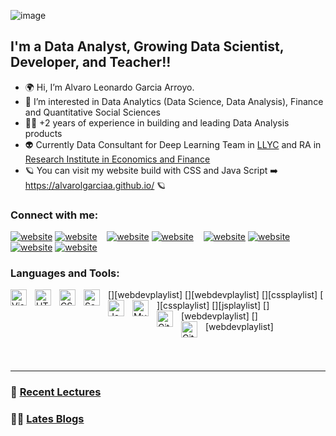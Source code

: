 
![image](https://user-images.githubusercontent.com/83801351/162625407-1522c9fb-6a67-481f-9ad0-509cd9c8c724.png)
## I'm a Data Analyst, Growing Data Scientist, Developer, and Teacher!!

- 🌍 Hi, I’m Alvaro Leonardo Garcia Arroyo.
- 🚀 I’m interested in Data Analytics (Data Science, Data Analysis), Finance and Quantitative Social Sciences
- 👨‍🚀 +2 years of experience in building and leading Data Analysis products
- 👽 Currently Data Consultant for Deep Learning Team in [LLYC](https://www.llorenteycuenca.com/) and RA in [Research Institute in Economics and Finance](https://ri-ef.com/research-assistant/)
- 🪐 You can visit my website build with CSS and Java Script ➡️ https://alvarolgarciaa.github.io/ 🪐


### Connect with me:

[![website]([./img/globe-light.svg](https://raw.githubusercontent.com/codeSTACKr/codeSTACKr/c83fc14c8d0c15c6a1c82503b25d206e1cc33f9a/img/globe-dark.svg))](https://alvarolgarciaa.github.io/)
[![website](./img/globe-dark.svg)](https://alvarolgarciaa.github.io/)
&nbsp;&nbsp;
[![website](./img/youtube-light.svg)](https://www.youtube.com/channel/UCu8KzvYKMLjLOI_hbO-aNpg#gh-light-mode-only)
[![website](./img/youtube-dark.svg)](https://www.youtube.com/channel/UCu8KzvYKMLjLOI_hbO-aNpg#gh-dark-mode-only)
&nbsp;&nbsp;
[![website](./img/linkedin-light.svg)](https://linkedin.com/in/%c3%a1lvarogarc%c3%ada#gh-light-mode-only)
[![website](./img/linkedin-dark.svg)](https://linkedin.com/in/%c3%a1lvarogarc%c3%ada#gh-dark-mode-only)
&nbsp;&nbsp;
[![website](./img/instagram-light.svg)](https://www.instagram.com/alvar_____ogarcia#gh-light-mode-only)
[![website](./img/instagram-dark.svg)](https://www.instagram.com/alvar_____ogarcia#gh-dark-mode-only)

### Languages and Tools:

[<img align="left" alt="Visual Studio Code" width="26px" src="https://cdn.jsdelivr.net/gh/devicons/devicon/icons/vscode/vscode-original.svg" style="padding-right:10px;" />][webdevplaylist]
[<img align="left" alt="HTML5" width="26px" src="https://cdn.jsdelivr.net/gh/devicons/devicon/icons/html5/html5-original.svg" style="padding-right:10px;" />][webdevplaylist]
[<img align="left" alt="CSS3" width="26px" src="https://cdn.jsdelivr.net/gh/devicons/devicon/icons/css3/css3-original.svg" style="padding-right:10px;" />][cssplaylist]
[<img align="left" alt="Sass" width="26px" src="https://cdn.jsdelivr.net/gh/devicons/devicon/icons/sass/sass-original.svg" style="padding-right:10px;" />][cssplaylist]
[<img align="left" alt="JavaScript" width="26px" src="https://cdn.jsdelivr.net/gh/devicons/devicon/icons/javascript/javascript-original.svg" style="padding-right:10px;" />][jsplaylist]
[<img align="left" alt="MySQL" width="26px" src="https://cdn.jsdelivr.net/gh/devicons/devicon/icons/mysql/mysql-original.svg" style="padding-right:10px;" />][webdevplaylist]
[<img align="left" alt="Git" width="26px" src="https://cdn.jsdelivr.net/gh/devicons/devicon/icons/git/git-original.svg" style="padding-right:10px;" />][webdevplaylist]
[<img align="left" alt="GitHub" width="26px" src="https://user-images.githubusercontent.com/3369400/139447912-e0f43f33-6d9f-45f8-be46-2df5bbc91289.png" style="padding-right:10px;" />](https://www.youtube.com/playlist?list=PLkwxH9e_vrAJ0WbEsFA9W3I1W-g_BTsbt#gh-dark-mode-only)

<br />
<br />

---

### 🚀 [Recent Lectures](https://alvarolgarciaa.github.io/lectures)

### 🧑‍🚀 [Lates Blogs](https://alvarolgarciaa.github.io/blogs)


<!---
AlvaroLGarciaA/AlvaroLGarciaA is a ✨ special ✨ repository because its `README.md` (this file) appears on your GitHub profile.
You can click the Preview link to take a look at your changes.
--->
